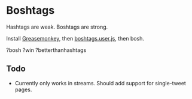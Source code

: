 Boshtags
===
Hashtags are weak. Boshtags are strong.

Install [Greasemonkey](https://addons.mozilla.org/en-US/firefox/addon/greasemonkey/), then [boshtags.user.js](https://raw.github.com/tdwright/BoshTags/0e36d3d2c05a4c55384c3b3fe9947ca4273f592f/boshtags.user.js), then bosh.

?bosh ?win ?betterthanhashtags

Todo
---
* Currently only works in streams. Should add support for single-tweet pages.
